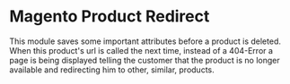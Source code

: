 <h1>Magento Product Redirect</h1>
<p>
	This module saves some important attributes before a product is deleted.
	When this product's url is called the next time, instead of a 404-Error
	a page is being displayed telling the customer that the product is no longer
	available and redirecting him to other, similar, products. 
</p>
